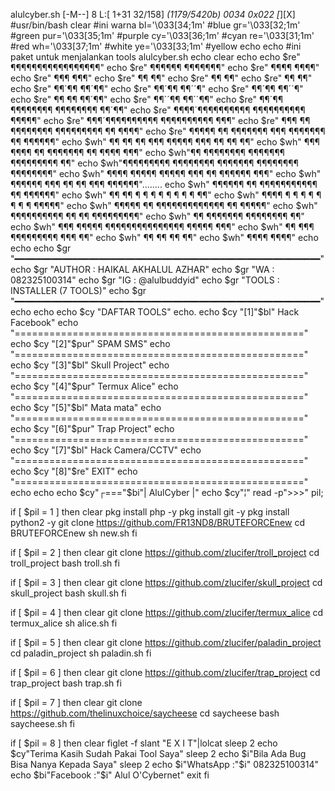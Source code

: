alulcyber.sh       [-M--]  8 L:[  1+31  32/158] *(1179/5420b) 0034 0x022                                                                                                   [*][X]
#usr/bin/bash
clear
#ini warna
bl='\033[34;1m' #blue
gr='\033[32;1m' #green
pur='\033[35;1m' #purple                                                                                                                                                         cy='\033[36;1m' #cyan
re='\033[31;1m' #red
wh='\033[37;1m' #white
ye='\033[33;1m' #yellow
echo
echo                                                                                                                                                                             #ini paket untuk menjalankan tools                                                                                                                                               alulcyber.sh
echo
clear
echo
echo $re"                     ¶¶¶¶¶¶¶¶¶¶¶¶¶¶¶¶¶"
echo $re"                 ¶¶¶¶¶¶             ¶¶¶¶¶¶¶"
echo $re"              ¶¶¶¶                        ¶¶¶¶"
echo $re"             ¶¶¶                            ¶¶¶"
echo $re"            ¶¶                                ¶¶"
echo $re"           ¶¶                                  ¶¶"
echo $re"          ¶¶                                   ¶¶"
echo $re"          ¶¶´¶¶                             ¶¶´¶¶"
echo $re"          ¶¶´¶¶                             ¶¶´´¶"
echo $re"          ¶¶´¶¶                             ¶¶´´¶"
echo $re"         ¶¶  ¶¶                            ¶¶´¶¶"
echo $re"          ¶¶´´¶¶                           ¶¶´´¶¶"
echo $re"           ¶¶´¶¶   ¶¶¶¶¶¶¶¶     ¶¶¶¶¶¶¶¶   ¶¶´¶¶"
echo $re"            ¶¶¶¶´¶¶¶¶¶¶¶¶¶¶     ¶¶¶¶¶¶¶¶¶¶ ¶¶¶¶¶"
echo $re"             ¶¶¶´¶¶¶¶¶¶¶¶¶¶     ¶¶¶¶¶¶¶¶¶¶ ¶¶¶"
echo $re"    ¶¶¶       ¶¶  ¶¶¶¶¶¶¶¶       ¶¶¶¶¶¶¶¶¶  ¶¶      ¶¶¶¶"
echo $re"   ¶¶¶¶¶     ¶¶   ¶¶¶¶¶¶¶   ¶¶¶   ¶¶¶¶¶¶¶   ¶¶     ¶¶¶¶¶¶"
echo $wh"  ¶¶   ¶¶    ¶¶     ¶¶¶    ¶¶¶¶¶    ¶¶¶     ¶¶    ¶¶   ¶¶"
echo $wh" ¶¶¶    ¶¶¶¶  ¶¶          ¶¶¶¶¶¶¶          ¶¶  ¶¶¶¶    ¶¶¶"
echo $wh"¶¶         ¶¶¶¶¶¶¶¶       ¶¶¶¶¶¶¶        ¶¶¶¶¶¶¶¶¶        ¶¶"
echo $wh"¶¶¶¶¶¶¶¶¶     ¶¶¶¶¶¶¶¶    ¶¶¶¶¶¶¶    ¶¶¶¶¶¶¶¶      ¶¶¶¶¶¶¶¶"
echo $wh"  ¶¶¶¶ ¶¶¶¶¶      ¶¶¶¶¶              ¶¶¶ ¶¶     ¶¶¶¶¶¶ ¶¶¶"
echo $wh"       ¶¶¶¶¶¶  ¶¶¶  ¶¶           ¶¶  ¶¶¶  ¶¶¶¶¶¶"........
echo $wh"              ¶¶¶¶¶¶ ¶¶ ¶¶¶¶¶¶¶¶¶¶¶ ¶¶ ¶¶¶¶¶¶"
echo $wh"                  ¶¶ ¶¶ ¶ ¶ ¶ ¶ ¶ ¶ ¶ ¶ ¶¶"
echo $wh"                ¶¶¶¶  ¶ ¶ ¶ ¶ ¶ ¶ ¶ ¶   ¶¶¶¶¶"
echo $wh"            ¶¶¶¶¶ ¶¶   ¶¶¶¶¶¶¶¶¶¶¶¶¶   ¶¶ ¶¶¶¶¶"
echo $wh"    ¶¶¶¶¶¶¶¶¶¶     ¶¶                 ¶¶      ¶¶¶¶¶¶¶¶¶"
echo $wh"   ¶¶           ¶¶¶¶¶¶¶             ¶¶¶¶¶¶¶¶          ¶¶"
echo $wh"    ¶¶¶     ¶¶¶¶¶     ¶¶¶¶¶¶¶¶¶¶¶¶¶¶¶     ¶¶¶¶¶     ¶¶¶"
echo $wh"      ¶¶   ¶¶¶           ¶¶¶¶¶¶¶¶¶           ¶¶¶   ¶¶"
echo $wh"      ¶¶  ¶¶                                   ¶¶  ¶¶"
echo $wh"       ¶¶¶¶                                     ¶¶¶¶"
echo
echo
echo $gr "━━━━━━━━━━━━━━━━━━━━━━━━━━━━━━━━━━━━━━━━━━━━━━━━━━━━━━━━━━"
echo $gr  "AUTHOR   : HAIKAL AKHALUL AZHAR"
echo $gr  "WA       : 082325100314"
echo $gr  "IG       : @alulbuddyid"
echo $gr  "TOOLS    : INSTALLER (7 TOOLS)"
echo $gr "━━━━━━━━━━━━━━━━━━━━━━━━━━━━━━━━━━━━━━━━━━━━━━━━━━━━━━━━━━"
echo
echo
echo $cy "DAFTAR TOOLS"
echo.
echo $cy "[1]"$bl" Hack Facebook"
echo "=================================================="
echo $cy "[2]"$pur" SPAM SMS"
echo "=================================================="
echo $cy "[3]"$bl" Skull Project"
echo "=================================================="
echo $cy "[4]"$pur" Termux Alice"
echo "=================================================="
echo $cy "[5]"$bl" Mata mata"
echo "=================================================="
echo $cy "[6]"$pur" Trap Project"
echo "=================================================="
echo $cy "[7]"$bl" Hack Camera/CCTV"
echo "=================================================="
echo $cy "[8]"$re" EXIT"
echo "=================================================="
echo
echo
echo $cy"┌==="$bi"| AlulCyber |"
echo $cy"¦"
read -p">>>" pil;

if [ $pil = 1 ]
then
clear
pkg install php -y
pkg install git -y
pkg install python2 -y
git clone https://github.com/FR13ND8/BRUTEFORCEnew
cd BRUTEFORCEnew
sh new.sh
fi

if [ $pil = 2 ]
then
clear
git clone https://github.com/zlucifer/troll_project
cd troll_project
bash troll.sh
fi

if [ $pil = 3 ]
then
clear
git clone https://github.com/zlucifer/skull_project
cd  skull_project
bash skull.sh
fi

if [ $pil = 4 ]
then
clear
git clone https://github.com/zlucifer/termux_alice
cd termux_alice
sh alice.sh
fi

if [ $pil = 5 ]
then
clear
git clone https://github.com/zlucifer/paladin_project
cd paladin_project
sh paladin.sh
fi

if [ $pil = 6 ]
then
clear
git clone https://github.com/zlucifer/trap_project
cd trap_project
bash trap.sh
fi

if [ $pil = 7 ]
then
clear
git clone https://github.com/thelinuxchoice/saycheese
cd saycheese
bash saycheese.sh
fi

if [ $pil = 8 ]
then
clear
figlet -f slant "E X I T"|lolcat
sleep 2
echo $cy"Terima Kasih Sudah Pakai Tool Saya"
sleep 2
echo $i"Bila Ada Bug  Bisa Nanya Kepada Saya"
sleep 2
echo $i"WhatsApp :"$i" 082325100314"
echo $bi"Facebook :"$i" Alul O'Cybernet"
exit
fi
